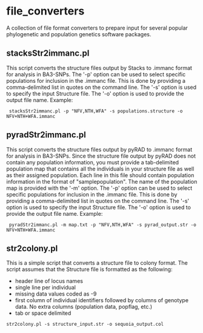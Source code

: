 # file_converters
A collection of file format converters to prepare input for several popular phylogenetic and population genetics software packages.


## stacksStr2immanc.pl
This script converts the structure files output by Stacks to .immanc format for analysis in BA3-SNPs. The '-p' option can be used to select specific populations for inclusion in the .immanc file. This is done by providing a comma-delimited list in quotes on the command line. The '-s' option is used to specify the input Structure file. The '-o' option is used to provide the output file name. Example:

```
 stacksStr2immanc.pl -p "NFV,NTH,WFA" -s populations.structure -o NFV+NTH+WFA.immanc
```

## pyradStr2immanc.pl
This script converts the structure files output by pyRAD to .immanc format for analysis in BA3-SNPs. Since the structure file output by pyRAD does not contain any population information, you must provide a tab-delimited population map that contains all the individuals in your structure file as well as their assigned population. Each line in this file should contain population information in the format of "sample<tab>population". The name of the population map is provided with the '-m' option. The '-p' option can be used to select specific populations for inclusion in the .immanc file. This is done by providing a comma-delimited list in quotes on the command line. The '-s' option is used to specify the input Structure file. The '-o' option is used to provide the output file name. Example:

```
 pyradStr2immanc.pl -m map.txt -p "NFV,NTH,WFA" -s pyrad_output.str -o NFV+NTH+WFA.immanc
 ```
## str2colony.pl
This is a simple script that converts a structure file to colony format. The script assumes that the Structure file is formatted as the following:
* header line of locus names
* single line per individual
* missing data values coded as -9
* first column of individual identifiers followed by columns of genotype data. No extra columns (population data, popflag, etc.)
* tab or space delimited
```
str2colony.pl -s structure_input.str -o sequoia_output.col
```

